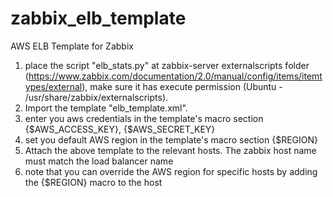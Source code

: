 zabbix_elb_template
===================

AWS ELB Template for Zabbix

1. place the script "elb_stats.py" at zabbix-server externalscripts folder (https://www.zabbix.com/documentation/2.0/manual/config/items/itemtypes/external), make sure it has execute permission (Ubuntu - /usr/share/zabbix/externalscripts). 
2. Import the template "elb_template.xml".
3. enter you aws credentials in the template's macro section   {$AWS_ACCESS_KEY},  {$AWS_SECRET_KEY} 
4. set you default AWS region in the template's macro section {$REGION}
5. Attach the above template to the relevant hosts. The zabbix host name must match the load balancer name
6. note that you can override the AWS region for specific hosts by adding the {$REGION} macro to the host
